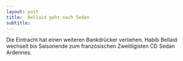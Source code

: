 ```yaml
---
layout: post
title:  Bellaid geht nach Sedan
subtitle:  
---
```


Die Eintracht hat einen weiteren Bankdrücker verliehen. Habib Bellaid wechselt bis Saisonende zum französischen Zweitligisten CD Sedan Ardennes. 



